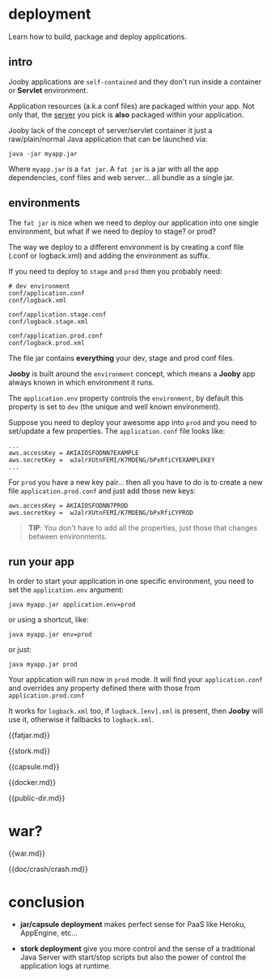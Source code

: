 # deployment

Learn how to build, package and deploy applications.

## intro

Jooby applications are ```self-contained``` and they don't run inside a container or **Servlet** environment.

Application resources (a.k.a conf files) are packaged within your app. Not only that, the [server](/doc/servers) you pick is **also** packaged within your application.

Jooby lack of the concept of server/servlet container it just a raw/plain/normal Java application that can be launched via:

    java -jar myapp.jar

Where ```myapp.jar``` is a ```fat jar```. A ```fat jar``` is a jar with all the app dependencies, conf files and web server... all bundle as a single jar.

## environments

The ```fat jar``` is nice when we need to deploy our application into one single environment, but what if we need to deploy to stage? or prod?

The way we deploy to a different environment is by creating a conf file (.conf or logback.xml) and adding the environment as suffix.

If you need to deploy to ```stage``` and ```prod``` then you probably need:

```
# dev environment
conf/application.conf
conf/logback.xml

conf/application.stage.conf
conf/logback.stage.xml

conf/application.prod.conf
conf/logback.prod.xml
```

The file jar contains **everything** your dev, stage and prod conf files. 

**Jooby** is built around the ```environment``` concept, which means a **Jooby** app always known in which environment it runs.

The ```application.env``` property controls the ```environment```, by default this property is set to ```dev``` (the unique and well known environment).

Suppose you need to deploy your awesome app into ```prod``` and you need to set/update a few properties. The ```application.conf``` file looks like:

```
...
aws.accessKey = AKIAIOSFODNN7EXAMPLE
aws.secretKey =  wJalrXUtnFEMI/K7MDENG/bPxRfiCYEXAMPLEKEY
...
```

For ```prod``` you have a new key pair... then all you have to do is to create a new file ```application.prod.conf``` and just add those new keys:

```
aws.accessKey = AKIAIOSFODNN7PROD
aws.secretKey =  wJalrXUtnFEMI/K7MDENG/bPxRfiCYPROD
```

> **TIP**: You don't have to add all the properties, just those that changes between environments.

## run your app

In order to start your application in one specific environment, you need to set the ```application.env``` argument:

```
java myapp.jar application.env=prod
```

or using a shortcut, like:

```
java myapp.jar env=prod
```

or just:

```
java myapp.jar prod
```

Your application will run now in ```prod``` mode. It will find your ```application.conf``` and overrides any property defined there with those from ```application.prod.conf```

It works for ```logback.xml``` too, if ```logback.[env].xml``` is present, then **Jooby** will use it, otherwise it fallbacks to ```logback.xml```.

{{fatjar.md}}

{{stork.md}}

{{capsule.md}}

{{docker.md}}

{{public-dir.md}}

# war?

{{war.md}}

{{doc/crash/crash.md}}

# conclusion

* **jar/capsule deployment** makes perfect sense for PaaS like Heroku, AppEngine, etc...

* **stork deployment** give you more control and the sense of a traditional Java Server with start/stop scripts but also the power of control the application logs at runtime.
